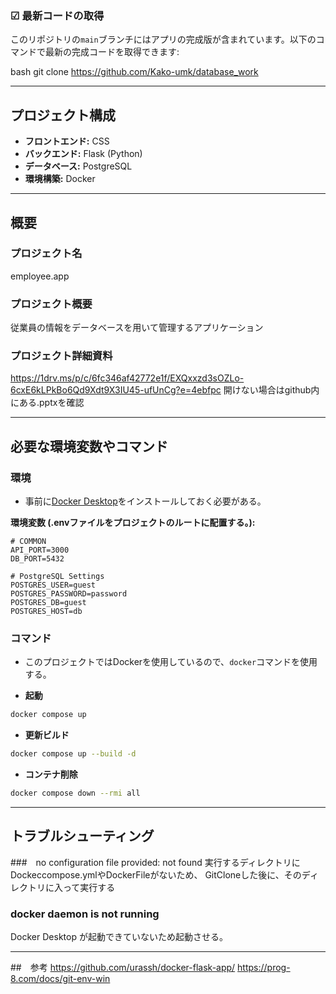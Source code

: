 ### ☑ 最新コードの取得
このリポジトリの`main`ブランチにはアプリの完成版が含まれています。以下のコマンドで最新の完成コードを取得できます:

bash
git clone https://github.com/Kako-umk/database_work​

---

## プロジェクト構成

- **フロントエンド:** CSS
- **バックエンド:** Flask (Python)
- **データベース:** PostgreSQL
- **環境構築:** Docker

---

## 概要

### プロジェクト名
employee.app

### プロジェクト概要
従業員の情報をデータベースを用いて管理するアプリケーション

### プロジェクト詳細資料
https://1drv.ms/p/c/6fc346af42772e1f/EXQxxzd3sOZLo-6cxE6kLPkBo6Qd9Xdt9X3IU45-ufUnCg?e=4ebfpc
開けない場合はgithub内にある.pptxを確認

---

## 必要な環境変数やコマンド

### 環境
- 事前に[Docker Desktop](https://www.docker.com/ja-jp/products/docker-desktop/)をインストールしておく必要がある。

**環境変数 (.envファイルをプロジェクトのルートに配置する。):**
```
# COMMON
API_PORT=3000
DB_PORT=5432

# PostgreSQL Settings
POSTGRES_USER=guest
POSTGRES_PASSWORD=password
POSTGRES_DB=guest
POSTGRES_HOST=db
```

### コマンド
- このプロジェクトではDockerを使用しているので、`docker`コマンドを使用する。

- **起動**
```bash
docker compose up
```

- **更新ビルド**
```bash
docker compose up --build -d
```

- **コンテナ削除**
```bash
docker compose down --rmi all
```
---

## トラブルシューティング

###　no configuration file provided: not found
実行するディレクトリにDockeccompose.ymlやDockerFileがないため、
GitCloneした後に、そのディレクトリに入って実行する

### docker daemon is not running
Docker Desktop が起動できていないため起動させる。

---
##　参考
https://github.com/urassh/docker-flask-app/
https://prog-8.com/docs/git-env-win
